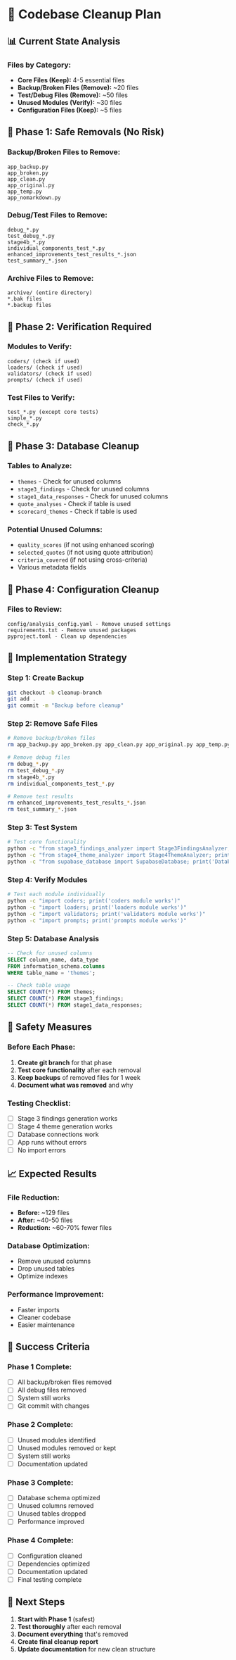 # 🧹 Codebase Cleanup Plan

## 📊 Current State Analysis

### Files by Category:
- **Core Files (Keep):** 4-5 essential files
- **Backup/Broken Files (Remove):** ~20 files
- **Test/Debug Files (Remove):** ~50 files  
- **Unused Modules (Verify):** ~30 files
- **Configuration Files (Keep):** ~5 files

## 🎯 Phase 1: Safe Removals (No Risk)

### Backup/Broken Files to Remove:
```
app_backup.py
app_broken.py
app_clean.py
app_original.py
app_temp.py
app_nomarkdown.py
```

### Debug/Test Files to Remove:
```
debug_*.py
test_debug_*.py
stage4b_*.py
individual_components_test_*.py
enhanced_improvements_test_results_*.json
test_summary_*.json
```

### Archive Files to Remove:
```
archive/ (entire directory)
*.bak files
*.backup files
```

## 🎯 Phase 2: Verification Required

### Modules to Verify:
```
coders/ (check if used)
loaders/ (check if used)
validators/ (check if used)
prompts/ (check if used)
```

### Test Files to Verify:
```
test_*.py (except core tests)
simple_*.py
check_*.py
```

## 🎯 Phase 3: Database Cleanup

### Tables to Analyze:
- `themes` - Check for unused columns
- `stage3_findings` - Check for unused columns  
- `stage1_data_responses` - Check for unused columns
- `quote_analyses` - Check if table is used
- `scorecard_themes` - Check if table is used

### Potential Unused Columns:
- `quality_scores` (if not using enhanced scoring)
- `selected_quotes` (if not using quote attribution)
- `criteria_covered` (if not using cross-criteria)
- Various metadata fields

## 🎯 Phase 4: Configuration Cleanup

### Files to Review:
```
config/analysis_config.yaml - Remove unused settings
requirements.txt - Remove unused packages
pyproject.toml - Clean up dependencies
```

## 🔧 Implementation Strategy

### Step 1: Create Backup
```bash
git checkout -b cleanup-branch
git add .
git commit -m "Backup before cleanup"
```

### Step 2: Remove Safe Files
```bash
# Remove backup/broken files
rm app_backup.py app_broken.py app_clean.py app_original.py app_temp.py app_nomarkdown.py

# Remove debug files
rm debug_*.py
rm test_debug_*.py
rm stage4b_*.py
rm individual_components_test_*.py

# Remove test results
rm enhanced_improvements_test_results_*.json
rm test_summary_*.json
```

### Step 3: Test System
```bash
# Test core functionality
python -c "from stage3_findings_analyzer import Stage3FindingsAnalyzer; print('Stage 3 works')"
python -c "from stage4_theme_analyzer import Stage4ThemeAnalyzer; print('Stage 4 works')"
python -c "from supabase_database import SupabaseDatabase; print('Database works')"
```

### Step 4: Verify Modules
```bash
# Test each module individually
python -c "import coders; print('coders module works')"
python -c "import loaders; print('loaders module works')"
python -c "import validators; print('validators module works')"
python -c "import prompts; print('prompts module works')"
```

### Step 5: Database Analysis
```sql
-- Check for unused columns
SELECT column_name, data_type 
FROM information_schema.columns 
WHERE table_name = 'themes';

-- Check table usage
SELECT COUNT(*) FROM themes;
SELECT COUNT(*) FROM stage3_findings;
SELECT COUNT(*) FROM stage1_data_responses;
```

## 🚨 Safety Measures

### Before Each Phase:
1. **Create git branch** for that phase
2. **Test core functionality** after each removal
3. **Keep backups** of removed files for 1 week
4. **Document what was removed** and why

### Testing Checklist:
- [ ] Stage 3 findings generation works
- [ ] Stage 4 theme generation works  
- [ ] Database connections work
- [ ] App runs without errors
- [ ] No import errors

## 📈 Expected Results

### File Reduction:
- **Before:** ~129 files
- **After:** ~40-50 files
- **Reduction:** ~60-70% fewer files

### Database Optimization:
- Remove unused columns
- Drop unused tables
- Optimize indexes

### Performance Improvement:
- Faster imports
- Cleaner codebase
- Easier maintenance

## 🎯 Success Criteria

### Phase 1 Complete:
- [ ] All backup/broken files removed
- [ ] All debug files removed
- [ ] System still works
- [ ] Git commit with changes

### Phase 2 Complete:
- [ ] Unused modules identified
- [ ] Unused modules removed or kept
- [ ] System still works
- [ ] Documentation updated

### Phase 3 Complete:
- [ ] Database schema optimized
- [ ] Unused columns removed
- [ ] Unused tables dropped
- [ ] Performance improved

### Phase 4 Complete:
- [ ] Configuration cleaned
- [ ] Dependencies optimized
- [ ] Documentation updated
- [ ] Final testing complete

## 🚀 Next Steps

1. **Start with Phase 1** (safest)
2. **Test thoroughly** after each removal
3. **Document everything** that's removed
4. **Create final cleanup report**
5. **Update documentation** for new clean structure 